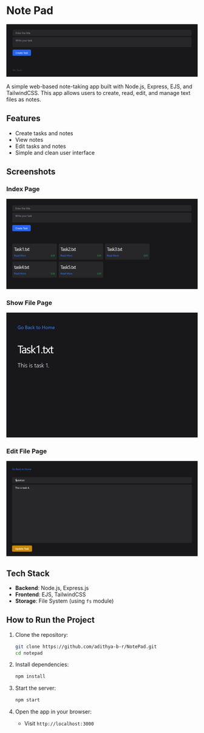 # Note Pad

![Note Pad](./public/images/initial.png)

A simple web-based note-taking app built with Node.js, Express, EJS, and TailwindCSS. This app allows users to create, read, edit, and manage text files as notes.

## Features

- Create tasks and notes
- View notes
- Edit tasks and notes
- Simple and clean user interface

## Screenshots

### Index Page
![Index Page](./public/images/index.png)

### Show File Page
![Show File Page](./public/images/view.png)

### Edit File Page
![Edit File Page](./public/images/edit.png)

## Tech Stack

- **Backend**: Node.js, Express.js
- **Frontend**: EJS, TailwindCSS
- **Storage**: File System (using `fs` module)

## How to Run the Project

1. Clone the repository:
    ```bash
    git clone https://github.com/adithya-b-r/NotePad.git
    cd notepad
    ```

2. Install dependencies:
    ```bash
    npm install
    ```

3. Start the server:
    ```bash
    npm start
    ```

4. Open the app in your browser:
    - Visit `http://localhost:3000`

